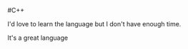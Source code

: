 #C++







I'd love to learn the language but I don't have enough time.



It's a great language